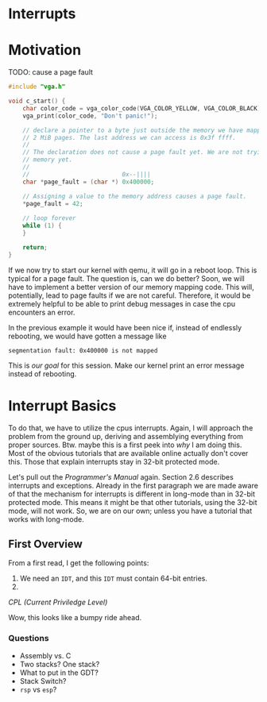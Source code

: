 # Interrupts

# Motivation
TODO: cause a page fault

```c
#include "vga.h"

void c_start() {
    char color_code = vga_color_code(VGA_COLOR_YELLOW, VGA_COLOR_BLACK); 
    vga_print(color_code, "Don't panic!");

    // declare a pointer to a byte just outside the memory we have mapped with our two
    // 2 MiB pages. The last address we can access is 0x3f ffff.
    // 
    // The declaration does not cause a page fault yet. We are not trying to access the
    // memory yet.
    // 
    //                          0x--||||
    char *page_fault = (char *) 0x400000;

    // Assigning a value to the memory address causes a page fault.
    *page_fault = 42;
    
    // loop forever
    while (1) {
    }

    return;
}
```

If we now try to start our kernel with qemu, it will go in a reboot loop. This is typical
for a page fault. The question is, can we do better? Soon, we will have to implement a
better version of our memory mapping code. This will, potentially, lead to page faults
if we are not careful. Therefore, it would be extremely helpful to be able to print debug
messages in case the cpu encounters an error.

In the previous example it would have been nice if, instead of endlessly rebooting, we
would have gotten a message like

```
segmentation fault: 0x400000 is not mapped
```

This is *our goal* for this session. Make our kernel print an error message instead of
rebooting.

# Interrupt Basics
To do that, we have to utilize the cpus interrupts. Again, I will approach the problem
from the ground up, deriving and assemblying everything from proper sources. Btw. maybe
this is a first peek into _why_ I am doing this. Most of the obvious tutorials that are
available online actually don't cover this. Those that explain interrupts stay in 32-bit
protected mode.

Let's pull out the _Programmer's Manual_ again. Section 2.6 describes interrupts and
exceptions. Already in the first paragraph we are made aware of that the mechanism for
interrupts is different in long-mode than in 32-bit protected mode. This means it might
be that other tutorials, using the 32-bit mode, will not work. So, we are on our own;
unless you have a tutorial that works with long-mode.

## First Overview
From a first read, I get the following points:

1. We need an `IDT`, and this `IDT` must contain 64-bit entries.
2. 


_CPL (Current Priviledge Level)_



Wow, this looks like a bumpy ride ahead. 




### Questions

* Assembly vs. C
* Two stacks? One stack?
* What to put in the GDT?
* Stack Switch?
* `rsp` vs `esp`?

